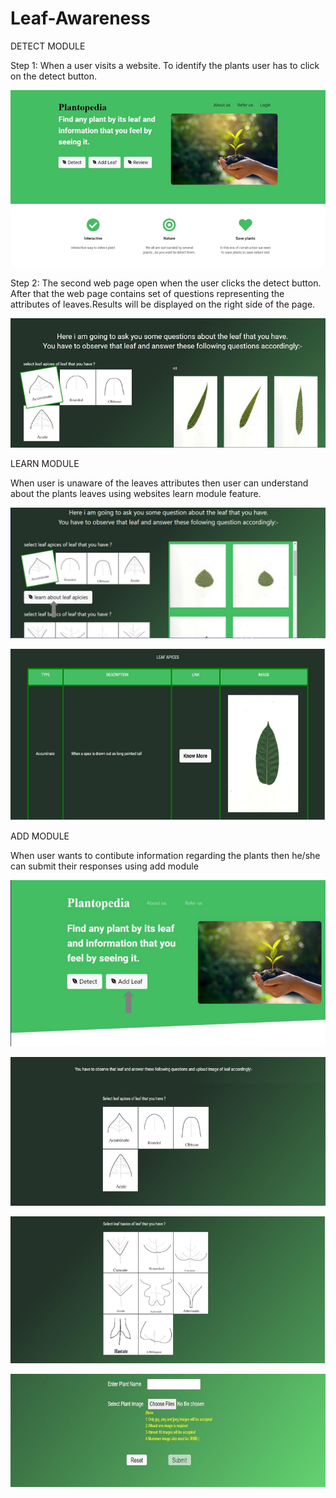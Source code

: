 # Leaf-Awareness
DETECT MODULE

Step 1: When a user visits a website. To identify the plants user has to click on the detect button.

![1](https://github.com/manishkt52/Leaf-Awareness/blob/main/SS/1.PNG)



Step 2: The second web page open when the user clicks the detect button. After that the web page contains set of questions representing the attributes of leaves.Results will be displayed on the right side of the page.

![2](https://github.com/manishkt52/Leaf-Awareness/blob/main/SS/2.PNG)



LEARN MODULE

When user is unaware of the leaves attributes then user can understand about the plants leaves using websites learn module feature.

![3](https://github.com/manishkt52/Leaf-Awareness/blob/main/SS/3.PNG)

![4](https://github.com/manishkt52/Leaf-Awareness/blob/main/SS/4.PNG)



ADD MODULE

When user wants to contibute information regarding the plants then he/she can submit their responses using add module

![5](https://github.com/manishkt52/Leaf-Awareness/blob/main/SS/5.PNG)

![6](https://github.com/manishkt52/Leaf-Awareness/blob/main/SS/6.PNG)

![7](https://github.com/manishkt52/Leaf-Awareness/blob/main/SS/7.PNG)

![8](https://github.com/manishkt52/Leaf-Awareness/blob/main/SS/8.PNG)
